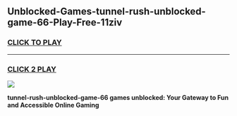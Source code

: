 
## Unblocked-Games-tunnel-rush-unblocked-game-66-Play-Free-11ziv
<h3>
<a href="https://premium76.site?title=tunnel-rush-unblocked-game-66&ref=10A">CLICK TO PLAY</a></h3>
<hr>

<h3>
<a href="https://premium76.site?title=tunnel-rush-unblocked-game-66&ref=10A">CLICK 2 PLAY</a>
  
</h3>

<a href="https://premium76.site?title=tunnel-rush-unblocked-game-66&ref=10A"><img src="https://clearcache.store/games.png"></a>


**tunnel-rush-unblocked-game-66 games unblocked: Your Gateway to Fun and Accessible Online Gaming**
